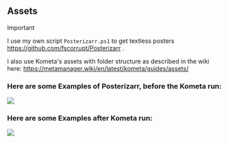 ## Assets

> [!IMPORTANT]
> I use my own script `Posterizarr.ps1` to get textless posters https://github.com/fscorrupt/Posterizarr .
> 
> I also use Kometa's assets with folder structure as described in the wiki here: https://metamanager.wiki/en/latest/kometa/guides/assets/

### Here are some Examples of Posterizarr, before the Kometa run:
![](https://github.com/fscorrupt/Posterizarr/blob/main/images/posterizarr-overview.jpg)

### Here are some Examples after Kometa run:
![](https://github.com/fscorrupt/Posterizarr/blob/main/images/kometa-overview.png)
